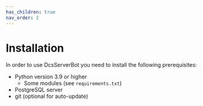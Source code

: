 ```yaml
---
has_children: true
nav_order: 2
---
```


# Installation

In order to use DcsServerBot you need to install the following prerequisites:

- Python version 3.9 or higher
  - Some modules (see `requirements.txt`)
- PostgreSQL server
- git (optional for auto-update)
